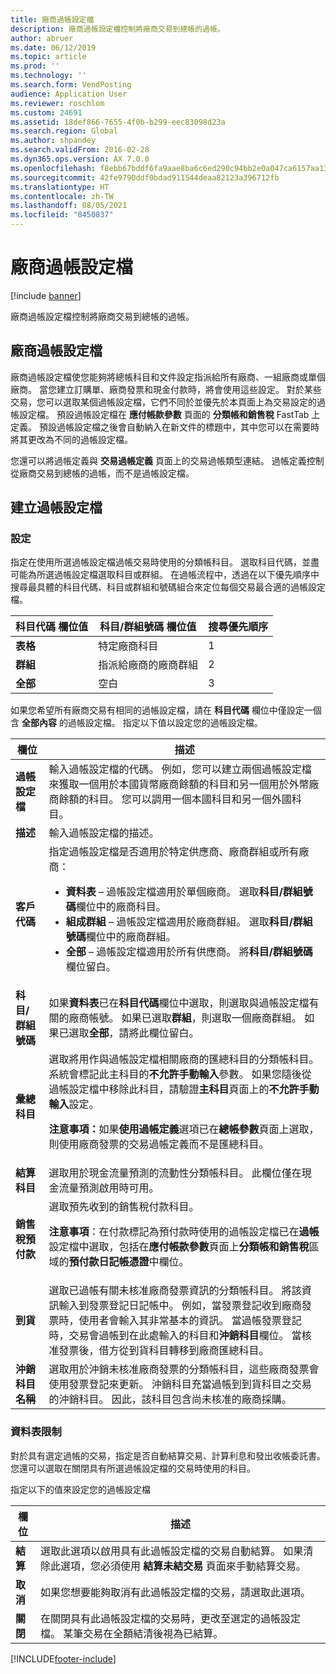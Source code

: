 ```yaml
---
title: 廠商過帳設定檔
description: 廠商過帳設定檔控制將廠商交易到總帳的過帳。
author: abruer
ms.date: 06/12/2019
ms.topic: article
ms.prod: ''
ms.technology: ''
ms.search.form: VendPosting
audience: Application User
ms.reviewer: roschlom
ms.custom: 24691
ms.assetid: 18def866-7655-4f0b-b299-eec83098d23a
ms.search.region: Global
ms.author: shpandey
ms.search.validFrom: 2016-02-28
ms.dyn365.ops.version: AX 7.0.0
ms.openlocfilehash: f8ebb67bddf6fa9aae8ba6c6ed290c94bb2e0a047ca6157aa1325f4cf21f148f
ms.sourcegitcommit: 42fe9790ddf0bdad911544deaa82123a396712fb
ms.translationtype: HT
ms.contentlocale: zh-TW
ms.lasthandoff: 08/05/2021
ms.locfileid: "8450837"
---
```

# <a name="vendor-posting-profiles"></a>廠商過帳設定檔

[!include [banner](../includes/banner.md)]

廠商過帳設定檔控制將廠商交易到總帳的過帳。

## <a name="vendor-posting-profiles"></a>廠商過帳設定檔

廠商過帳設定檔使您能夠將總帳科目和文件設定指派給所有廠商、一組廠商或單個廠商。 當您建立訂購單、廠商發票和現金付款時，將會使用這些設定。 對於某些交易，您可以選取某個過帳設定檔，它們不同於並優先於本頁面上為交易設定的過帳設定檔。 預設過帳設定檔在 **應付帳款參數** 頁面的 **分類帳和銷售稅** FastTab 上定義。 預設過帳設定檔之後會自動納入在新文件的標題中，其中您可以在需要時將其更改為不同的過帳設定檔。

您還可以將過帳定義與 **交易過帳定義** 頁面上的交易過帳類型連結。 過帳定義控制從廠商交易到總帳的過帳，而不是過帳設定檔。

## <a name="creating-a-posting-profile"></a>建立過帳設定檔
### <a name="setup"></a>**設定**

指定在使用所選過帳設定檔過帳交易時使用的分類帳科目。 選取科目代碼，並盡可能為所選過帳設定檔選取科目或群組。 在過帳流程中，透過在以下優先順序中搜尋最具體的科目代碼、科目或群組和號碼組合來定位每個交易最合適的過帳設定檔。

| **科目代碼** 欄位值 | **科目/群組號碼** 欄位值        | 搜尋優先順序 |
|------------------------------|---------------------------------------------|-----------------|
| **表格**                    | 特定廠商科目                     | 1               |
| **群組**                    | 指派給廠商的廠商群組 | 2               |
| **全部**                      | 空白                                       | 3               |

如果您希望所有廠商交易有相同的過帳設定檔，請在 **科目代碼** 欄位中僅設定一個含 **全部內容** 的過帳設定檔。 指定以下值以設定您的過帳設定檔。

<table>
<thead>
<tr class="header">
<th>欄位</th>
<th>描述</th>
</tr>
</thead>
<tbody>
<tr class="odd">
<td><strong>過帳設定檔</strong></td>
<td>輸入過帳設定檔的代碼。 例如，您可以建立兩個過帳設定檔來獲取一個用於本國貨幣廠商餘額的科目和另一個用於外幣廠商餘額的科目。 您可以調用一個本國科目和另一個外國科目。</td>
</tr>
<tr class="even">
<td><strong>描述</strong></td>
<td>輸入過帳設定檔的描述。</td>
</tr>
<tr class="odd">
<td><strong>客戶代碼</strong></td>
<td>指定過帳設定檔是否適用於特定供應商、廠商群組或所有廠商：
<ul>
<li><strong>資料表</strong> – 過帳設定檔適用於單個廠商。 選取<strong>科目/群組號碼</strong>欄位中的廠商科目。</li>
<li><strong>組成群組</strong> – 過帳設定檔適用於廠商群組。 選取<strong>科目/群組號碼</strong>欄位中的廠商群組。</li>
<li><strong>全部</strong> – 過帳設定檔適用於所有供應商。 將<strong>科目/群組號碼</strong>欄位留白。</li>
</ul></td>
</tr>
<tr class="even">
<td><strong>科目/群組號碼</strong></td>
<td>如果<strong>資料表</strong>已在<strong>科目代碼</strong>欄位中選取，則選取與過帳設定檔有關的廠商帳號。 如果已選取<strong>群組</strong>，則選取一個廠商群組。 如果已選取<strong>全部</strong>，請將此欄位留白。</td>
</tr>
<tr class="odd">
<td><strong>彙總科目</strong></td>
<td>選取將用作與過帳設定檔相關廠商的匯總科目的分類帳科目。 系統會標記此主科目的<strong>不允許手動輸入</strong>參數。 如果您隨後從過帳設定檔中移除此科目，請驗證<strong>主科目</strong>頁面上的<strong>不允許手動輸入</strong>設定。 
<p><strong>注意事項：</strong>如果<strong>使用過帳定義</strong>選項已在<strong>總帳參數</strong>頁面上選取，則使用廠商發票的交易過帳定義而不是匯總科目。</p>
</td>
</tr>
<tr class="even">
<td><strong>結算科目</strong></td>
<td>選取用於現金流量預測的流動性分類帳科目。 此欄位僅在現金流量預測啟用時可用。</td>
</tr>
<tr class="odd">
<td><strong>銷售稅預付款</strong></td>
<td>選取預先收到的銷售稅付款科目。
<p><strong>注意事項</strong>：在付款標記為預付款時使用的過帳設定檔已在<strong>過帳</strong>設定檔中選取，包括在<strong>應付帳款參數</strong>頁面上<strong>分類帳和銷售稅</strong>區域的<strong>預付款日記帳憑證</strong>中欄位。</p>
</td>
</tr>
<tr class="even">
<td><strong>到貨</strong></td>
<td>選取已過帳有關未核准廠商發票資訊的分類帳科目。 將該資訊輸入到發票登記日記帳中。 例如，當發票登記收到廠商發票時，使用者會輸入其非常基本的資訊。 當過帳發票登記時，交易會過帳到在此處輸入的科目和<strong>沖銷科目</strong>欄位。 當核准發票後，借方從到貨科目轉移到廠商匯總科目。</td>
</tr>
<tr class="odd">
<td><strong>沖銷科目名稱</strong></td>
<td>選取用於沖銷未核准廠商發票的分類帳科目，這些廠商發票會使用發票登記來更新。 沖銷科目充當過帳到到貨科目之交易的沖銷科目。 因此，該科目包含尚未核准的廠商採購。</td>
</tr>
</tbody>
</table>


### <a name="table-restrictions"></a>**資料表限制**

對於具有選定過帳的交易，指定是否自動結算交易、計算利息和發出收帳委託書。 您還可以選取在關閉具有所選過帳設定檔的交易時使用的科目。

指定以下的值來設定您的過帳設定檔

| 欄位          | 描述                                                                                                                                                                                                    |
|----------------|----------------------------------------------------------------------------------------------------------------------------------------------------------------------------------------------------------------|
| **結算** | 選取此選項以啟用具有此過帳設定檔的交易自動結算。 如果清除此選項，您必須使用 **結算未結交易** 頁面來手動結算交易。 |
| **取消**     | 如果您想要能夠取消有此過帳設定檔的交易，請選取此選項。                                                                                                               |
| **關閉**      | 在關閉具有此過帳設定檔的交易時，更改至選定的過帳設定檔。 某筆交易在全額結清後視為已結算。                                       |


[!INCLUDE[footer-include](../../includes/footer-banner.md)]